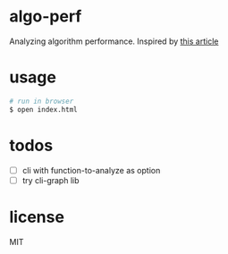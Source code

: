 # algo-perf
Analyzing algorithm performance. Inspired by [this article](https://medium.com/@swainson/the-3-steps-in-an-empirical-approach-for-analyzing-the-run-time-of-algorithms-f48d90e18908)

# usage
```bash
# run in browser
$ open index.html
```

# todos
- [ ] cli with function-to-analyze as option
- [ ] try cli-graph lib

# license
MIT
